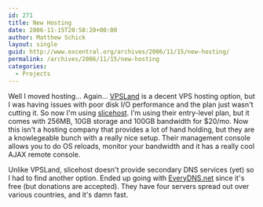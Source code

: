 ```yaml
---
id: 271
title: New Hosting
date: 2006-11-15T20:58:20+00:00
author: Matthew Schick
layout: single
guid: http://www.excentral.org/archives/2006/11/15/new-hosting/
permalink: /archives/2006/11/15/new-hosting
categories:
  - Projects
---
```

Well I moved hosting... Again...  <a title="VPSLand" href="http://support.vpsland.com/affiliates/idevaffiliate.php?id=138">VPSLand</a> is a decent VPS hosting option, but I was having issues with poor disk I/O performance and the plan just wasn't cutting it.  So now I'm using <a title="slicehost" href="http://www.slicehost.com/">slicehost</a>. I'm using their entry-level plan, but it comes with 256MB, 10GB storage and 100GB bandwidth for $20/mo.  Now this isn't a hosting company that provides a lot of hand holding, but they are a knowlegeable bunch with a really nice setup.  Their management console allows you to do OS reloads, monitor your bandwidth and it has a really cool AJAX remote console.

Unlike VPSLand, slicehost doesn't provide secondary DNS services (yet) so I had to find another option.  Ended up going with <a title="Free DNS" href="http://www.everydns.net/">EveryDNS.net</a> since it's free (but donations are accepted).  They have four servers spread out over various countries, and it's damn fast.